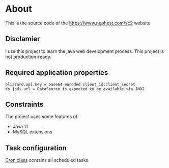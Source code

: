 # About
This is the source code of the https://www.nephest.com/sc2 website
## Disclamier
I use this project to learn the java web development process. This project is not production-ready.
## Required application properties
```
blizzard.api.key = base64 encoded client_id:client_secret
ds.jndi.url = DataSource is expected to be available via JNDI
```
## Constraints
The project uses some features of:
* Java 11
* MySQL extensions

## Task configuration
[Cron class](src/main/java/com/nephest/battlenet/sc2/config/Cron.java) contains all scheduled tasks.
